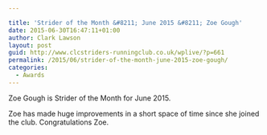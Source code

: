 ```yaml
---

title: 'Strider of the Month &#8211; June 2015 &#8211; Zoe Gough'
date: 2015-06-30T16:47:11+01:00
author: Clark Lawson
layout: post
guid: http://www.clcstriders-runningclub.co.uk/wplive/?p=661
permalink: /2015/06/strider-of-the-month-june-2015-zoe-gough/
categories:
  - Awards
---
```

Zoe Gough is Strider of the Month for June 2015.

Zoe has made huge improvements in a short space of time since she joined the club. Congratulations Zoe.